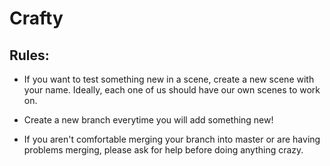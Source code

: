 # Crafty

## Rules:

* If you want to test something new in a scene, create a new scene with your name. Ideally, each one of us should have our own scenes to work on.

* Create a new branch everytime you will add something new!

* If you aren't comfortable merging your branch into master or are having problems merging, please ask for help before doing anything crazy.
